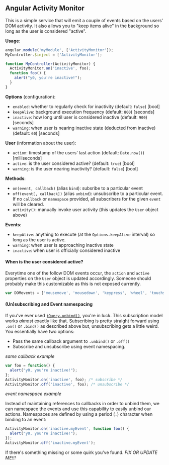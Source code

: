 ## Angular Activity Monitor
This is a simple service that will emit a couple of events based on the users' DOM activity. It also allows you to "keep items alive" in the background so long as the user is considered "active".

**Usage**:
```js
angular.module('myModule', ['ActivityMonitor']);
MyController.$inject = ['ActivityMonitor'];

function MyController(ActivityMonitor) {
  ActivityMonitor.on('inactive', foo);
  function foo() {
    alert("y0, you're inactive!");
  }
}
```

**Options** (configuration):
 - `enabled`: whether to regularly check for inactivity (default: `false`) [bool]
 - `keepAlive`: background execution frequency (default: `800`) [seconds]
 - `inactive`: how long until user is considered inactive (default: `900`) [seconds]
 - `warning`: when user is nearing inactive state (deducted from inactive) (default: `60`) [seconds]

**User** (information about the user):
 - `action`: timestamp of the users' last action (default: `Date.now()`) [milliseconds]
 - `active`: is the user considered active? (default: `true`) [bool]
 - `warning`: is the user nearing inactivity? (default: `false`) [bool]

**Methods**:
 - `on(event, callback)` (alias `bind`): subsribe to a particular event
 - `off(event[, callback])` (alias `unbind`): unsubscribe to a particular event. If no `callback` or `namespace` provided, all subscribers for the given `event` will be cleared.
 - `activity()`: manually invoke user activity (this updates the `User` object above)

**Events**:
 - `keepAlive`: anything to execute (at the `Options.keepAlive` interval) so long as the user is active.
 - `warning`: when user is approaching inactive state
 - `inactive`: when user is officially considered inactive

#### When is the user considered active?
Everytime one of the follow DOM events occur, the `action` and `active` properties on the `User` object is updated accordingly. Someone should probably make this customizable as this is not exposed currently.
```js
var DOMevents = ['mousemove', 'mousedown', 'keypress', 'wheel', 'touchstart', 'scroll'];
```

#### (Un)subscribing and Event namespacing
If you've ever used [`jQuery.unbind()`](http://api.jquery.com/unbind/), you're in luck. This subscription model works _almost_ exactly like that. Subscribing is pretty straight forward using `.on()` or `.bind()` as described above but, unsubscribing gets a little weird. You essentially have two options:
 - Pass the same callback argument to `.unbind()` or `.off()`
 - Subscribe and unsubscribe using event namespacing.

_same callback example_
```js
var foo = function() {
  alert("y0, you're inactive!");
};
ActivityMonitor.on('inactive', foo); /* subscribe */
ActivityMonitor.off('inactive', foo); /* unsubscribe */
```

_event namespace example_

Instead of maintaining references to callbacks in order to unbind them, we can namespace the events and use this capability to easily unbind our actions. Namespaces are defined by using a period (`.`) character when binding to an event:
```js
ActivityMonitor.on('inactive.myEvent', function foo() {
  alert("y0, you're inactive!");
});
ActivityMonitor.off('inactive.myEvent');
```

If there's something missing or some quirk you've found. _FIX OR UPDATE ME!!!_
